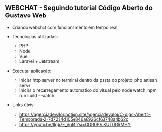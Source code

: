 ## WEBCHAT - Seguindo tutorial Código Aberto do Gustavo Web

- Criando webchat com funcionamento em tempo real;

* Tecnologias utilizadas:
    - PHP
    - Node
    - Vue
    - Laravel + Jetstream

* Executar aplicação:
    - Iniciar http server no terminal dentro da pasta do projeto: php artisan serve
    - Iniciar o recarregamento automatico do visual pelo node watch: npm run build --watch

* Links úteis:
    - https://agenciadevalor.notion.site/agenciadevalor/C-digo-Aberto-Temporada-2-7d7234d105e846a8926cf63748a4b62c
    - https://youtu.be/llgb7F_VqMI?si=OOR0PVlXUT0GRMHY
